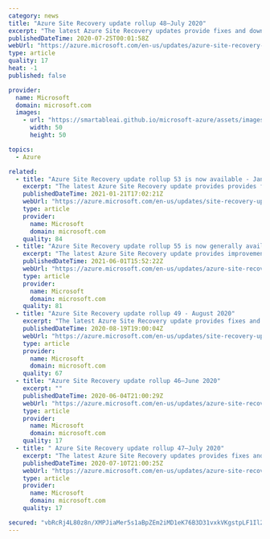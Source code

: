 ```yaml
---
category: news
title: "Azure Site Recovery update rollup 48—July 2020"
excerpt: "The latest Azure Site Recovery updates provide fixes and download links for Site Recovery components."
publishedDateTime: 2020-07-25T00:01:58Z
webUrl: "https://azure.microsoft.com/en-us/updates/azure-site-recovery-update-rollup-48-july-2020/"
type: article
quality: 17
heat: -1
published: false

provider:
  name: Microsoft
  domain: microsoft.com
  images:
    - url: "https://smartableai.github.io/microsoft-azure/assets/images/organizations/microsoft.com-50x50.jpg"
      width: 50
      height: 50

topics:
  - Azure

related:
  - title: "Azure Site Recovery update rollup 53 is now available - January 2021"
    excerpt: "The latest Azure Site Recovery update provides provides fixes, updated Linux support for disaster recovery of Azure VMs, VMware VMs, and physical servers, and download links for Site Recovery components."
    publishedDateTime: 2021-01-21T17:02:21Z
    webUrl: "https://azure.microsoft.com/en-us/updates/site-recovery-update-rollup-53-january-2021/"
    type: article
    provider:
      name: Microsoft
      domain: microsoft.com
    quality: 84
  - title: "Azure Site Recovery update rollup 55 is now generally available - April 2021"
    excerpt: "The latest Azure Site Recovery update provides improvements, fixes, updated replication support, and download links for Site Recovery components."
    publishedDateTime: 2021-06-01T15:52:22Z
    webUrl: "https://azure.microsoft.com/en-us/updates/azure-site-recovery-update-rollup-55-is-now-generally-available-april-2021/"
    type: article
    provider:
      name: Microsoft
      domain: microsoft.com
    quality: 81
  - title: "Azure Site Recovery update rollup 49 - August 2020"
    excerpt: "The latest Azure Site Recovery update provides fixes and download links for Site Recovery components."
    publishedDateTime: 2020-08-19T19:00:04Z
    webUrl: "https://azure.microsoft.com/en-us/updates/site-recovery-update-rollup-49-august-2020/"
    type: article
    provider:
      name: Microsoft
      domain: microsoft.com
    quality: 67
  - title: "Azure Site Recovery update rollup 46—June 2020"
    excerpt: ""
    publishedDateTime: 2020-06-04T21:00:29Z
    webUrl: "https://azure.microsoft.com/en-us/updates/azure-site-recovery-update-rollup-46-june-2020/"
    type: article
    provider:
      name: Microsoft
      domain: microsoft.com
    quality: 17
  - title: " Azure Site Recovery update rollup 47—July 2020"
    excerpt: "The latest Azure Site Recovery updates provides fixes and download links for Site Recovery components."
    publishedDateTime: 2020-07-10T21:00:25Z
    webUrl: "https://azure.microsoft.com/en-us/updates/azure-site-recovery-update-rollup-47-july-2020/"
    type: article
    provider:
      name: Microsoft
      domain: microsoft.com
    quality: 17

secured: "vbRcRj4L80z8n/XMPJiaMer5s1aBpZEm2iMD1eK76B3D31vxkVKgstpLF1Il24ghLNP62i3/NnSaM7zIpON4jjwSRUbtmiTL0nH5gBJtRVPBqMafhZSlAg4NGjA4Sv70qIOfFEbrj7Zb/bRqEWRBR/PpYVlwrmyUZV5YSI3IwqLADcYtj6ESPwIck4a3UmaUEqdPyMLKuCZe3hbtF5YHsYIUXr3GW7iLtzI3Ge9X0gWA90Q4hibrkOYvDmLQ+FBaINauO7uCAQmtLEX2AlA8fcU3ibisxByM09Z3fOrdyT+/DiiRONh2LQ8wsmy8Hnsd2rYs2RkpRD17ygYoUVjMZw==;N2kX3PapgHl0tD2joS4LIg=="
---
```


